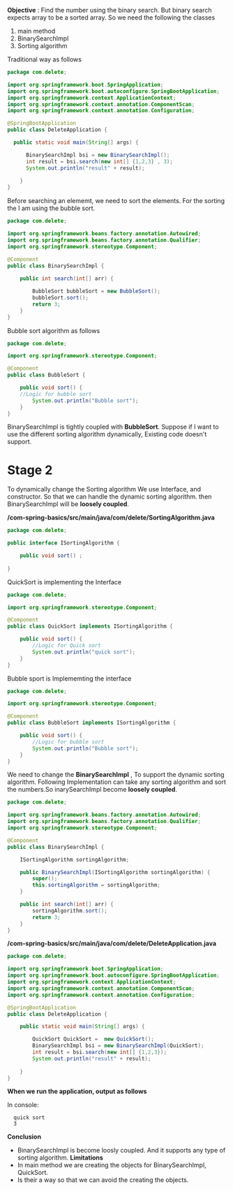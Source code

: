 **Objective** : Find the number using the binary search. But binary search expects array to be a sorted array.
So we need the following the classes 
1) main method
2) BinarySearchImpl 
3) Sorting algorithm

Traditional way as follows
  ```java
  package com.delete;

import org.springframework.boot.SpringApplication;
import org.springframework.boot.autoconfigure.SpringBootApplication;
import org.springframework.context.ApplicationContext;
import org.springframework.context.annotation.ComponentScan;
import org.springframework.context.annotation.Configuration;

@SpringBootApplication
public class DeleteApplication {

	public static void main(String[] args) {

		BinarySearchImpl bsi = new BinarySearchImpl();
		int result = bsi.search(new int[] {1,2,3} , 3);
		System.out.println("result" + result);	
			
      }
}
```
Before searching an elememt, we need to sort the elements. For the sorting the I am using the bubble sort.

```java
package com.delete;

import org.springframework.beans.factory.annotation.Autowired;
import org.springframework.beans.factory.annotation.Qualifier;
import org.springframework.stereotype.Component;

@Component
public class BinarySearchImpl {
	
	public int search(int[] arr) {

		BubbleSort bubbleSort = new BubbleSort();
		bubbleSort.sort();
 		return 3;
	}
}
```
Bubble sort algorithm as follows
```java
package com.delete;

import org.springframework.stereotype.Component;

@Component
public class BubbleSort {

	public void sort() {
    //Logic for bubble sort
		System.out.println("Bubble sort");
	}
}
```

BinarySearchImpl is tightly coupled with **BubbleSort**. Suppose if I want to use the different sorting algorithm dynamically, Existing code doesn't support.

# Stage 2


To dynamically change the Sorting algorithm We use Interface, and constructor. So that we can handle the dynamic sorting algorithm. then BinarySearchImpl will be **loosely coupled**.

**/com-spring-basics/src/main/java/com/delete/SortingAlgorithm.java**
```java
package com.delete;

public interface ISortingAlgorithm {

	public void sort() ;
		
}
```
QuickSort is implementing the Interface
```java
package com.delete;

import org.springframework.stereotype.Component;

@Component
public class QuickSort implements ISortingAlgorithm {

	public void sort() {
		//Logic for Quick sort
		System.out.println("quick sort");
	}
}
```
Bubble sport is Implememting the interface
```java
package com.delete;

import org.springframework.stereotype.Component;

@Component
public class BubbleSort implements ISortingAlgorithm {

	public void sort() {
		//Logic for bubble sort
		System.out.println("Bubble sort");
	}
}
```


We need to change the **BinarySearchImpl** , To support the dynamic sorting algorithm. Following Implementation can take any sorting algorithm and sort the numbers.So inarySearchImpl become **loosely coupled**.

```java
package com.delete;

import org.springframework.beans.factory.annotation.Autowired;
import org.springframework.beans.factory.annotation.Qualifier;
import org.springframework.stereotype.Component;

@Component
public class BinarySearchImpl {

	ISortingAlgorithm sortingAlgorithm;

	public BinarySearchImpl(ISortingAlgorithm sortingAlgorithm) {
		super();
		this.sortingAlgorithm = sortingAlgorithm;
	}

	public int search(int[] arr) {
		sortingAlgorithm.sort();
		return 3;
	}
}
```
**/com-spring-basics/src/main/java/com/delete/DeleteApplication.java**
```java
package com.delete;

import org.springframework.boot.SpringApplication;
import org.springframework.boot.autoconfigure.SpringBootApplication;
import org.springframework.context.ApplicationContext;
import org.springframework.context.annotation.ComponentScan;
import org.springframework.context.annotation.Configuration;

@SpringBootApplication
public class DeleteApplication {

	public static void main(String[] args) {

		QuickSort QuickSort =  new QuickSort();
		BinarySearchImpl bsi = new BinarySearchImpl(QuickSort);
		int result = bsi.search(new int[] {1,2,3});
		System.out.println("result" + result);
		
	}
}
```

**When we run the application, output as follows**

In console:

      quick sort
      3

**Conclusion**
- BinarySearchImpl is become loosly coupled. And it supports any type of sorting algorithm.
**Limitations**
- In main method we are creating the objects for BinarySearchImpl, QuickSort.
- Is their a way so that we can avoid the creating the objects.



	






